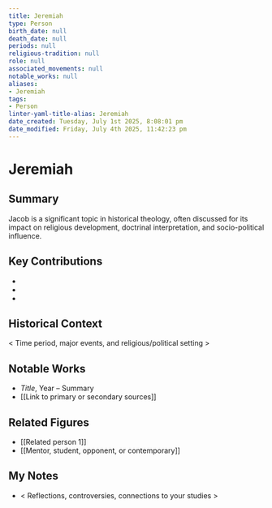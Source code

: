 ```yaml
---
title: Jeremiah
type: Person
birth_date: null
death_date: null
periods: null
religious-tradition: null
role: null
associated_movements: null
notable_works: null
aliases:
- Jeremiah
tags:
- Person
linter-yaml-title-alias: Jeremiah
date_created: Tuesday, July 1st 2025, 8:08:01 pm
date_modified: Friday, July 4th 2025, 11:42:23 pm
---
```


# Jeremiah

## Summary
Jacob is a significant topic in historical theology, often discussed for its impact on religious development, doctrinal interpretation, and socio-political influence.

## Key Contributions
- 
- 
- 

## Historical Context
< Time period, major events, and religious/political setting >

## Notable Works
- *Title*, Year – Summary
- [[Link to primary or secondary sources]]


## Related Figures
- [[Related person 1]]
- [[Mentor, student, opponent, or contemporary]]

## My Notes
- < Reflections, controversies, connections to your studies >
